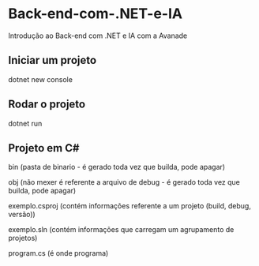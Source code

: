 # Back-end-com-.NET-e-IA
Introdução ao Back-end com .NET e IA com a Avanade

## Iniciar um projeto
dotnet new console

## Rodar o projeto
dotnet run

## Projeto em C#
bin (pasta de binario - é gerado toda vez que builda, pode apagar) <br>

obj (não mexer é referente a arquivo de debug - é gerado toda vez que builda, pode apagar)<br>

exemplo.csproj (contém informações referente a um projeto (build, debug, versão))<br>

exemplo.sln (contém informações que carregam um agrupamento de projetos)

program.cs (é onde programa)

